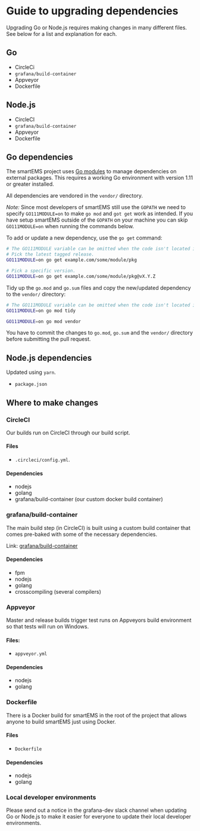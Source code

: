 # Guide to upgrading dependencies

Upgrading Go or Node.js requires making changes in many different files. See below for a list and explanation for each.

## Go

- CircleCi
- `grafana/build-container`
- Appveyor
- Dockerfile

## Node.js

- CircleCI
- `grafana/build-container`
- Appveyor
- Dockerfile

## Go dependencies

The smartEMS project uses [Go modules](https://golang.org/cmd/go/#hdr-Modules__module_versions__and_more) to manage dependencies on external packages. This requires a working Go environment with version 1.11 or greater installed.

All dependencies are vendored in the `vendor/` directory.

_Note:_ Since most developers of smartEMS still use the `GOPATH` we need to specify `GO111MODULE=on` to make `go mod` and `got get` work as intended. If you have setup smartEMS outside of the `GOPATH` on your machine you can skip `GO111MODULE=on` when running the commands below.

To add or update a new dependency, use the `go get` command:

```bash
# The GO111MODULE variable can be omitted when the code isn't located in GOPATH.
# Pick the latest tagged release.
GO111MODULE=on go get example.com/some/module/pkg

# Pick a specific version.
GO111MODULE=on go get example.com/some/module/pkg@vX.Y.Z
```

Tidy up the `go.mod` and `go.sum` files and copy the new/updated dependency to the `vendor/` directory:

```bash
# The GO111MODULE variable can be omitted when the code isn't located in GOPATH.
GO111MODULE=on go mod tidy

GO111MODULE=on go mod vendor
```

You have to commit the changes to `go.mod`, `go.sum` and the `vendor/` directory before submitting the pull request.

## Node.js dependencies

Updated using `yarn`.

- `package.json`

## Where to make changes

### CircleCI

Our builds run on CircleCI through our build script.

#### Files

- `.circleci/config.yml`.

#### Dependencies

- nodejs
- golang
- grafana/build-container (our custom docker build container)

### grafana/build-container

The main build step (in CircleCI) is built using a custom build container that comes pre-baked with some of the necessary dependencies.

Link: [grafana/build-container](https://github.com/smartems/smartems/tree/master/scripts/build/ci-build)

#### Dependencies

- fpm
- nodejs
- golang
- crosscompiling (several compilers)

### Appveyor

Master and release builds trigger test runs on Appveyors build environment so that tests will run on Windows.

#### Files:

- `appveyor.yml`

#### Dependencies

- nodejs
- golang

### Dockerfile

There is a Docker build for smartEMS in the root of the project that allows anyone to build smartEMS just using Docker.

#### Files

- `Dockerfile`

#### Dependencies

- nodejs
- golang

### Local developer environments

Please send out a notice in the grafana-dev slack channel when updating Go or Node.js to make it easier for everyone to update their local developer environments.
